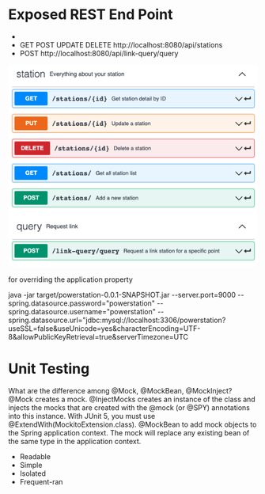 # Exposed REST End Point
- 
- GET POST UPDATE DELETE http://localhost:8080/api/stations
- POST http://localhost:8080/api/link-query/query

![](/API.png)

for overriding the application property

java -jar target/powerstation-0.0.1-SNAPSHOT.jar --server.port=9000 --spring.datasource.password="powerstation" --spring.datasource.username="powerstation" --spring.datasource.url="jdbc:mysql://localhost:3306/powerstation?useSSL=false&useUnicode=yes&characterEncoding=UTF-8&allowPublicKeyRetrieval=true&serverTimezone=UTC

# Unit Testing
What are the difference among @Mock, @MockBean, @MockInject?
@Mock creates a mock. 
@InjectMocks creates an instance of the class and injects the mocks that are created with the @mock (or @SPY) annotations into this instance.
With JUnit 5, you must use @ExtendWith(MockitoExtension.class).
@MockBean to add mock objects to the Spring application context. The mock will replace any existing bean of the same type in the application context.

- Readable
- Simple
- Isolated
- Frequent-ran